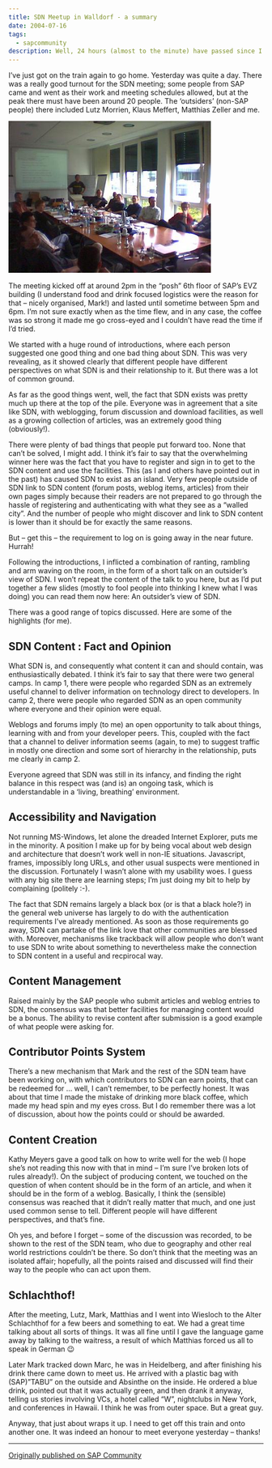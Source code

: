 ```yaml
---
title: SDN Meetup in Walldorf - a summary
date: 2004-07-16
tags:
  - sapcommunity
description: Well, 24 hours (almost to the minute) have passed since I got off the train at Wiesloch-Walldorf station yesterday.
---
```

I’ve just got on the train again to go home. Yesterday was quite a day. There was a really good turnout for the SDN meeting; some people from SAP came and went as their work and meeting schedules allowed, but at the peak there must have been around 20 people. The ‘outsiders’ (non-SAP people) there included Lutz Morrien, Klaus Meffert, Matthias Zeller and me.

![The meetup room](/images/2004/07/sdn-meetup.jpg)

The meeting kicked off at around 2pm in the “posh” 6th floor of SAP’s EVZ building (I understand food and drink focused logistics were the reason for that – nicely organised, Mark!) and lasted until sometime between 5pm and 6pm. I’m not sure exactly when as the time flew, and in any case, the coffee was so strong it made me go cross-eyed and I couldn’t have read the time if I’d tried.

We started with a huge round of introductions, where each person suggested one good thing and one bad thing about SDN. This was very revealing, as it showed clearly that different people have different perspectives on what SDN is and their relationship to it. But there was a lot of common ground.

As far as the good things went, well, the fact that SDN exists was pretty much up there at the top of the pile. Everyone was in agreement that a site like SDN, with weblogging, forum discussion and download facilities, as well as a growing collection of articles, was an extremely good thing (obviously!).

There were plenty of bad things that people put forward too. None that can’t be solved, I might add. I think it’s fair to say that the overwhelming winner here was the fact that you have to register and sign in to get to the SDN content and use the facilities. This (as I and others have pointed out in the past) has caused SDN to exist as an island. Very few people outside of SDN link to SDN content (forum posts, weblog items, articles) from their own pages simply because their readers are not prepared to go through the hassle of registering and authenticating with what they see as a “walled city”. And the number of people who might discover and link to SDN content is lower than it should be for exactly the same reasons.

But – get this – the requirement to log on is going away in the near future. Hurrah!

Following the introductions, I inflicted a combination of ranting, rambling and arm waving on the room, in the form of a short talk on an outsider’s view of SDN. I won’t repeat the content of the talk to you here, but as I’d put together a few slides (mostly to fool people into thinking I knew what I was doing) you can read them now here: An outsider’s view of SDN.

There was a good range of topics discussed. Here are some of the highlights (for me).

## SDN Content : Fact and Opinion

What SDN is, and consequently what content it can and should contain, was enthusiastically debated. I think it’s fair to say that there were two general camps. In camp 1, there were people who regarded SDN as an extremely useful channel to deliver information on technology direct to developers. In camp 2, there were people who regarded SDN as an open community where everyone and their opinion were equal.

Weblogs and forums imply (to me) an open opportunity to talk about things, learning with and from your developer peers. This, coupled with the fact that a channel to deliver information seems (again, to me) to suggest traffic in mostly one direction and some sort of hierarchy in the relationship, puts me clearly in camp 2.

Everyone agreed that SDN was still in its infancy, and finding the right balance in this respect was (and is) an ongoing task, which is understandable in a ‘living, breathing’ environment.

## Accessibility and Navigation

Not running MS-Windows, let alone the dreaded Internet Explorer, puts me in the minority. A position I make up for by being vocal about web design and architecture that doesn’t work well in non-IE situations. Javascript, frames, impossibly long URLs, and other usual suspects were mentioned in the discussion. Fortunately I wasn’t alone with my usability woes. I guess with any big site there are learning steps; I’m just doing my bit to help by complaining (politely :-).

The fact that SDN remains largely a black box (or is that a black hole?) in the general web universe has largely to do with the authentication requirements I’ve already mentioned. As soon as those requirements go away, SDN can partake of the link love that other communities are blessed with. Moreover, mechanisms like trackback will allow people who don’t want to use SDN to write about something to nevertheless make the connection to SDN content in a useful and recpirocal way.

## Content Management

Raised mainly by the SAP people who submit articles and weblog entries to SDN, the consensus was that better facilities for managing content would be a bonus. The ability to revise content after submission is a good example of what people were asking for.

## Contributor Points System

There’s a new mechanism that Mark and the rest of the SDN team have been working on, with which contributors to SDN can earn points, that can be redeemed for … well, I can’t remember, to be perfectly honest. It was about that time I made the mistake of drinking more black coffee, which made my head spin and my eyes cross. But I do remember there was a lot of discussion, about how the points could or should be awarded.

## Content Creation

Kathy Meyers gave a good talk on how to write well for the web (I hope she’s not reading this now with that in mind – I’m sure I’ve broken lots of rules already!). On the subject of producing content, we  touched on the question of when content should be in the form of an article, and when it should be in the form of a weblog. Basically, I think the (sensible) consensus was reached that it didn’t really matter that much, and one just used common sense to tell. Different people will have different perspectives, and that’s fine.

Oh yes, and before I forget – some of the discussion was recorded, to be shown to the rest of the SDN team, who due to geography and other real world restrictions couldn’t be there. So don’t think that the meeting was an isolated affair; hopefully, all the points raised and discussed will find their way to the people who can act upon them.

## Schlachthof!

After the meeting, Lutz, Mark, Matthias and I went into Wiesloch to the Alter Schlachthof for a few beers and something to eat. We had a great time talking about all sorts of things. It was all fine until I gave the language game away by talking to the waitress, a result of which Matthias forced us all to speak in German 😉

Later Mark tracked down Marc, he was in Heidelberg, and after finishing his drink there came down to meet us. He arrived with a plastic bag with (SAP)”TABU” on the outside and Absinthe on the inside. He ordered a blue drink, pointed out that it was actually green, and then drank it anyway, telling us stories involving VCs, a hotel called “W”, nightclubs in New York, and conferences in Hawaii. I think he was from outer space. But a great guy.

Anyway, that just about wraps it up. I need to get off this train and onto another one. It was indeed an honour to meet everyone yesterday – thanks!

---

[Originally published on SAP Community](https://blogs.sap.com/2004/07/16/sdn-meetup-in-walldorf-a-summary/)
